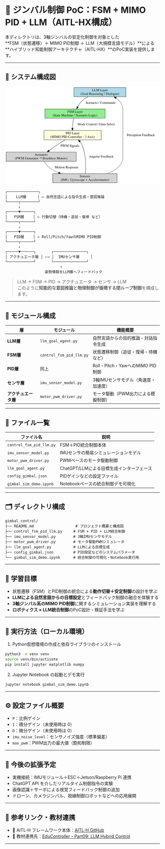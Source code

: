 # 🤖 ジンバル制御 PoC：FSM + MIMO PID + LLM（AITL-HX構成）

本ディレクトリは、3軸ジンバルの安定化制御を対象とした  
**FSM（状態遷移）＋ MIMO PID制御 ＋ LLM（大規模言語モデル）**による  
**ハイブリッド知能制御アーキテクチャ（AITL-HX）**のPoC実装を提供します。

---

## 🧭 システム構成図

![Figure 9.1: Hybrid Control Architecture for Gimbal System](../../docs/images/figure9_1_gimbal_control_architecture.svg)

```
┌──────────────┐
│    LLM層     │ ← 自然言語による指令生成・意図推論
└─────┬────────┘
      ↓
┌─────▼──────┐
│   FSM層    │ ← 行動切替（待機・追従・復帰 など）
└─────┬──────┘
      ↓
┌─────▼──────┐
│   PID層    │ ← Roll/Pitch/YawのMIMO PID制御
└─────┬──────┘
      ↓
┌─────▼──────┐       ┌───────────────┐
│ アクチュエータ層 │ ←→ │  IMUセンサ層     │
└────────────┘       └───────────────┘
                         ↑
                  姿勢情報をLLM層へフィードバック
```

> LLM → FSM → PID → アクチュエータ → センサ → LLM  
> このように**知能的な意図推論と物理制御が循環する閉ループ制御**を構成します。

---

## 🔩 モジュール構成

| 層               | モジュール                 | 機能概要                             |
|------------------|----------------------------|--------------------------------------|
| **LLM層**        | `llm_goal_agent.py`        | 自然言語からの目的推論・対話指令生成 |
| **FSM層**        | `control_fsm_pid_llm.py`   | 状態遷移制御（追従・復帰・待機など） |
| **PID層**        | 同上                       | Roll・Pitch・YawへのMIMO PID制御     |
| **センサ層**     | `imu_sensor_model.py`      | 3軸IMUセンサモデル（角速度・加速度） |
| **アクチュエータ層** | `motor_pwm_driver.py`  | モータ駆動（PWM出力による模擬制御） |

---

## 📂 ファイル一覧

| ファイル名               | 説明                                  |
|--------------------------|---------------------------------------|
| `control_fsm_pid_llm.py` | FSM＋PID統合制御本体                   |
| `imu_sensor_model.py`    | IMUセンサの簡易シミュレーションモデル |
| `motor_pwm_driver.py`    | PWMベースのモータ駆動制御             |
| `llm_goal_agent.py`      | ChatGPT/LLMによる目標生成インターフェース |
| `config_gimbal.json`     | PIDゲインなどの設定ファイル           |
| `gimbal_sim_demo.ipynb`  | Notebookベースの統合制御デモ可視化    |

---

## 🗂️ ディレクトリ構成

```
gimbal_control/
├── README.md                   # プロジェクト概要と構成図
├── control_fsm_pid_llm.py     # FSM + PID + LLM統合制御
├── imu_sensor_model.py        # 3軸IMUセンサモデル
├── motor_pwm_driver.py        # モータ駆動PWMシミュレータ
├── llm_goal_agent.py          # LLMによる目標生成
├── config_gimbal.json         # PID設定などのシステムパラメータ
└── gimbal_sim_demo.ipynb      # 統合制御の可視化・Notebook実行用
```

---

## 🎯 学習目標

- 状態遷移（FSM）とPID制御の統合による**動作切替＋安定制御**の設計を学ぶ  
- **LLMによる自然言語からの目標設定**とフィードバック制御の融合を体験する  
- **3軸ジンバル系のMIMO PID制御**に関するシミュレーション実装を理解する  
- **ロボティクス × LLM統合制御**のPoC設計・検証手法を学ぶ  

---

## 🧪 実行方法（ローカル環境）

1. Python仮想環境の作成と依存ライブラリのインストール

```bash
python3 -m venv venv
source venv/bin/activate
pip install jupyter matplotlib numpy
```

2. Jupyter Notebook の起動とデモ実行

```bash
jupyter notebook gimbal_sim_demo.ipynb
```

---

## ⚙️ 設定ファイル概要

- `P`：比例ゲイン  
- `I`：積分ゲイン（未使用時は 0）  
- `D`：微分ゲイン（未使用時は 0）  
- `imu_noise_level`：センサノイズ強度（標準偏差）  
- `max_pwm`：PWM出力の最大値（飽和制限）  

---

## 🚀 今後の拡張予定

- 実機接続：IMUモジュール＋ESC＋Jetson/Raspberry Pi 連携  
- ChatGPT API を介したリアルタイム制御指令の実験  
- 画像認識＋サーボによる視覚フィードバック制御の追加  
- ドローン、カメラジンバル、視線制御ロボットなどへの応用展開  

---

## 📎 参考リンク・教材連携

- 🔗 AITL-H フレームワーク本体：[AITL-H GitHub](https://github.com/Samizo-AITL/AITL-H)  
- 📘 教材連携先：[EduController - Part09: LLM Hybrid Control](https://github.com/Samizo-AITL/EduController/tree/main/part09_llm_hybrid)

---
